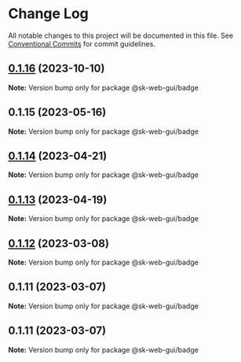 # Change Log

All notable changes to this project will be documented in this file.
See [Conventional Commits](https://conventionalcommits.org) for commit guidelines.

## [0.1.16](https://github.com/Sundsvallskommun/web-shared-components/compare/@sk-web-gui/badge@0.1.15...@sk-web-gui/badge@0.1.16) (2023-10-10)

**Note:** Version bump only for package @sk-web-gui/badge

## 0.1.15 (2023-05-16)

**Note:** Version bump only for package @sk-web-gui/badge

## [0.1.14](https://github.com/Sundsvallskommun/web-shared-components/compare/@sk-web-gui/badge@0.1.13...@sk-web-gui/badge@0.1.14) (2023-04-21)

**Note:** Version bump only for package @sk-web-gui/badge

## [0.1.13](https://github.com/Sundsvallskommun/web-shared-components/compare/@sk-web-gui/badge@0.1.12...@sk-web-gui/badge@0.1.13) (2023-04-19)

**Note:** Version bump only for package @sk-web-gui/badge

## [0.1.12](https://github.com/Sundsvallskommun/web-shared-components/compare/@sk-web-gui/badge@0.1.11...@sk-web-gui/badge@0.1.12) (2023-03-08)

**Note:** Version bump only for package @sk-web-gui/badge

## 0.1.11 (2023-03-07)

**Note:** Version bump only for package @sk-web-gui/badge

## 0.1.11 (2023-03-07)

**Note:** Version bump only for package @sk-web-gui/badge
